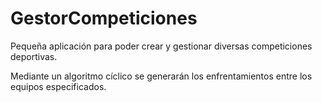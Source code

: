 GestorCompeticiones
===================

Pequeña aplicación para poder crear y gestionar diversas competiciones deportivas.

Mediante un algoritmo cíclico se generarán los enfrentamientos entre los equipos especificados.
